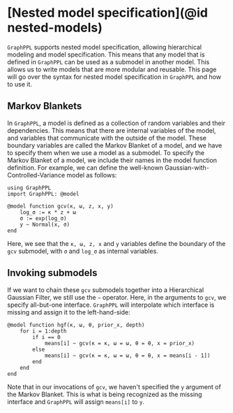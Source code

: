 # [Nested model specification](@id nested-models)
`GraphPPL` supports nested model specification, allowing hierarchical modeling and model specification. This means that any model that is defined in `GraphPPL` can be used as a submodel in another model. This allows us to write models that are more modular and reusable. This page will go over the syntax for nested model specification in `GraphPPL` and how to use it.

## Markov Blankets
In `GraphPPL`, a model is defined as a collection of random variables and their dependencies. This means that there are internal variables of the model, and variables that communicate with the outside of the model. These boundary variables are called the Markov Blanket of a model, and we have to specify them when we use a model as a submodel. To specify the Markov Blanket of a model, we include their names in the model function definition. For example, we can define the well-known Gaussian-with-Controlled-Variance model as follows:

``` @example nested-models
using GraphPPL
import GraphPPL: @model

@model function gcv(κ, ω, z, x, y)
    log_σ := κ * z + ω
    σ := exp(log_σ)
    y ~ Normal(x, σ)
end
```
Here, we see that the `κ, ω, z, x` and `y` variables define the boundary of the `gcv` submodel, with `σ` and `log_σ` as internal variables. 
## Invoking submodels
If we want to chain these `gcv` submodels together into a Hierarchical Gaussian Filter, we still use the `~` operator. Here, in the arguments to `gcv`, we specify all-but-one interface. `GraphPPL` will interpolate which interface is missing and assign it to the left-hand-side:

``` @example nested-models
@model function hgf(κ, ω, θ, prior_x, depth)
    for i = 1:depth
        if i == 0
            means[i] ~ gcv(κ = κ, ω = ω, θ = θ, x = prior_x)
        else
            means[i] ~ gcv(κ = κ, ω = ω, θ = θ, x = means[i - 1])
        end
    end
end
```

Note that in our invocations of `gcv`, we haven't specified the `y` argument of the Markov Blanket. This is what is being recognized as the missing interface and `GraphPPL` will assign `means[i]` to `y`.